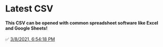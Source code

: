 # Latest CSV
#### This CSV can be opened with common spreadsheet software like Excel and Google Sheets!
✅ [3/8/2021, 6:54:18 PM](https://storage.googleapis.com/ptdp-staging.appspot.com/exports/rates_1615247653850.csv)